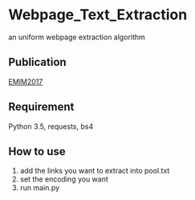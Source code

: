 # Webpage_Text_Extraction
an uniform webpage extraction algorithm

## Publication
[EMIM2017](https://www.researchgate.net/publication/318391632_An_Algorithm_to_Extract_and_Judge_the_Main_Text_Based_on_the_Law_of_Total_Probability)

## Requirement
Python 3.5, requests, bs4

## How to use
1. add the links you want to extract into pool.txt <br>
2. set the encoding you want <br>
3. run main.py <br>
